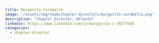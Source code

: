 ```yaml
---
title: Margarita Caraballo
image: "/assets/img/team/chapter-directors/margarita-carabello.png"
description: "Chapter Director, Atlanta"
linkedin: https://www.linkedin.com/in/margarita-c-39277b36
categories:
  - chapter-director
---
```

